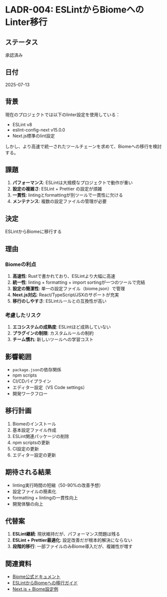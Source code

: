 # LADR-004: ESLintからBiomeへのLinter移行

## ステータス
承認済み

## 日付
2025-07-13

## 背景
現在のプロジェクトでは以下のlinter設定を使用している：
- ESLint v8
- eslint-config-next v15.0.0
- Next.js標準のlint設定

しかし、より高速で統一されたツールチェーンを求めて、Biomeへの移行を検討する。

## 課題
1. **パフォーマンス**: ESLintは大規模なプロジェクトで動作が重い
2. **設定の複雑さ**: ESLint + Prettier の設定が煩雑
3. **一貫性**: lintingとformattingが別ツールで一貫性に欠ける
4. **メンテナンス**: 複数の設定ファイルの管理が必要

## 決定
ESLintからBiomeに移行する

## 理由
### Biomeの利点
1. **高速性**: Rustで書かれており、ESLintより大幅に高速
2. **統一性**: linting + formatting + import sortingが一つのツールで完結
3. **設定の簡潔性**: 単一の設定ファイル（biome.json）で管理
4. **Next.js対応**: React/TypeScript/JSXのサポートが充実
5. **移行のしやすさ**: ESLintルールとの互換性が高い

### 考慮したリスク
1. **エコシステムの成熟度**: ESLintほど成熟していない
2. **プラグインの制限**: カスタムルールの制約
3. **チーム慣れ**: 新しいツールへの学習コスト

## 影響範囲
- `package.json`の依存関係
- npm scripts
- CI/CDパイプライン
- エディター設定（VS Code settings）
- 開発ワークフロー

## 移行計画
1. Biomeのインストール
2. 基本設定ファイル作成
3. ESLint関連パッケージの削除
4. npm scriptsの更新
5. CI設定の更新
6. エディター設定の更新

## 期待される結果
- linting実行時間の短縮（50-90%の改善予想）
- 設定ファイルの簡素化
- formatting + lintingの一貫性向上
- 開発体験の向上

## 代替案
1. **ESLint継続**: 現状維持だが、パフォーマンス問題は残る
2. **ESLint + Prettier最適化**: 設定改善だが根本的解決にならない
3. **段階的移行**: 一部ファイルのみBiome導入だが、複雑性が増す

## 関連資料
- [Biome公式ドキュメント](https://biomejs.dev/)
- [ESLintからBiomeへの移行ガイド](https://biomejs.dev/guides/migrate-eslint-prettier/)
- [Next.js + Biome設定例](https://biomejs.dev/recipes/next-js/)
